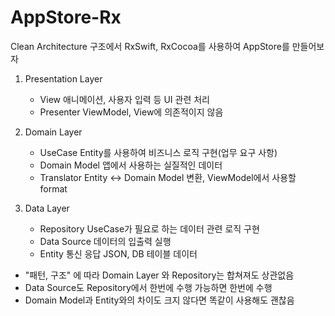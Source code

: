 # AppStore-Rx
Clean Architecture 구조에서 RxSwift, RxCocoa를 사용하여 AppStore를 만들어보자

1. Presentation Layer
	- View
		애니메이션, 사용자 입력 등 UI 관련 처리
	- Presenter
		ViewModel, View에 의존적이지 않음
	
2. Domain Layer
	- UseCase
		Entity를 사용하여 비즈니스 로직 구현(업무 요구 사항)
	- Domain Model
		앱에서 사용하는 실질적인 데이터
	- Translator
		Entity <-> Domain Model 변환, ViewModel에서 사용할 format
	
3. Data Layer
	- Repository
		UseCase가 필요로 하는 데이터 관련 로직 구현
	- Data Source
		데이터의 입출력 실행
	- Entity
		통신 응답 JSON, DB 테이블 데이터

+ "패턴, 구조" 에 따라 Domain Layer 와 Repository는 합쳐져도 상관없음 
+ Data Source도 Repository에서 한번에 수행 가능하면 한번에 수행
+ Domain Model과 Entity와의 차이도 크지 않다면 똑같이 사용해도 괜찮음
